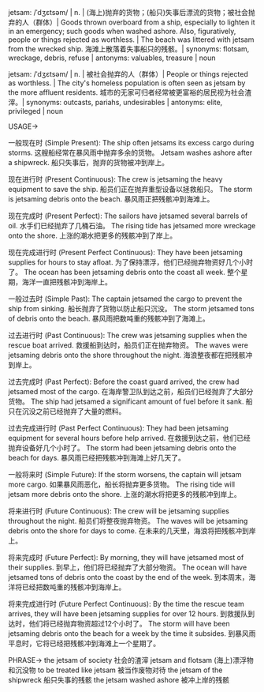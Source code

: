 jetsam: /ˈdʒɛtsəm/ | n. | (海上)抛弃的货物；(船只)失事后漂流的货物；被社会抛弃的人（群体）| Goods thrown overboard from a ship, especially to lighten it in an emergency; such goods when washed ashore. Also, figuratively, people or things rejected as worthless. |  The beach was littered with jetsam from the wrecked ship. 海滩上散落着失事船只的残骸。| synonyms: flotsam, wreckage, debris, refuse | antonyms: valuables, treasure | noun

jetsam: /ˈdʒɛtsəm/ | n. | 被社会抛弃的人（群体）| People or things rejected as worthless. | The city's homeless population is often seen as jetsam by the more affluent residents. 城市的无家可归者经常被更富裕的居民视为社会渣滓。| synonyms: outcasts, pariahs, undesirables | antonyms: elite, privileged | noun


USAGE->

一般现在时 (Simple Present):
The ship often jetsams its excess cargo during storms.  这艘船经常在暴风雨中抛弃多余的货物。
Jetsam washes ashore after a shipwreck. 船只失事后，抛弃的货物被冲到岸上。

现在进行时 (Present Continuous):
The crew is jetsaming the heavy equipment to save the ship. 船员们正在抛弃重型设备以拯救船只。
The storm is jetsaming debris onto the beach.  暴风雨正把残骸冲到海滩上。

现在完成时 (Present Perfect):
The sailors have jetsamed several barrels of oil. 水手们已经抛弃了几桶石油。
The rising tide has jetsamed more wreckage onto the shore.  上涨的潮水把更多的残骸冲到了岸上。

现在完成进行时 (Present Perfect Continuous):
They have been jetsaming supplies for hours to stay afloat. 为了保持漂浮，他们已经抛弃物资好几个小时了。
The ocean has been jetsaming debris onto the coast all week.  整个星期，海洋一直把残骸冲到海岸上。

一般过去时 (Simple Past):
The captain jetsamed the cargo to prevent the ship from sinking. 船长抛弃了货物以防止船只沉没。
The storm jetsamed tons of debris onto the beach.  暴风雨把数吨重的残骸冲到了海滩上。

过去进行时 (Past Continuous):
The crew was jetsaming supplies when the rescue boat arrived.  救援船到达时，船员们正在抛弃物资。
The waves were jetsaming debris onto the shore throughout the night.  海浪整夜都在把残骸冲到岸上。

过去完成时 (Past Perfect):
Before the coast guard arrived, the crew had jetsamed most of the cargo. 在海岸警卫队到达之前，船员们已经抛弃了大部分货物。
The ship had jetsamed a significant amount of fuel before it sank.  船只在沉没之前已经抛弃了大量的燃料。

过去完成进行时 (Past Perfect Continuous):
They had been jetsaming equipment for several hours before help arrived. 在救援到达之前，他们已经抛弃设备好几个小时了。
The storm had been jetsaming debris onto the beach for days.  暴风雨已经把残骸冲到海滩上好几天了。

一般将来时 (Simple Future):
If the storm worsens, the captain will jetsam more cargo. 如果暴风雨恶化，船长将抛弃更多货物。
The rising tide will jetsam more debris onto the shore. 上涨的潮水将把更多的残骸冲到岸上。

将来进行时 (Future Continuous):
The crew will be jetsaming supplies throughout the night. 船员们将整夜抛弃物资。
The waves will be jetsaming debris onto the shore for days to come.  在未来的几天里，海浪将把残骸冲到岸上。

将来完成时 (Future Perfect):
By morning, they will have jetsamed most of their supplies. 到早上，他们将已经抛弃了大部分物资。
The ocean will have jetsamed tons of debris onto the coast by the end of the week.  到本周末，海洋将已经把数吨重的残骸冲到海岸上。

将来完成进行时 (Future Perfect Continuous):
By the time the rescue team arrives, they will have been jetsaming supplies for over 12 hours.  到救援队到达时，他们将已经抛弃物资超过12个小时了。
The storm will have been jetsaming debris onto the beach for a week by the time it subsides.  到暴风雨平息时，它将已经把残骸冲到海滩上一个星期了。


PHRASE->
the jetsam of society  社会的渣滓
jetsam and flotsam  (海上)漂浮物和沉没物
to be treated like jetsam  被当作废物对待
the jetsam of the shipwreck  船只失事的残骸
the jetsam washed ashore  被冲上岸的残骸
